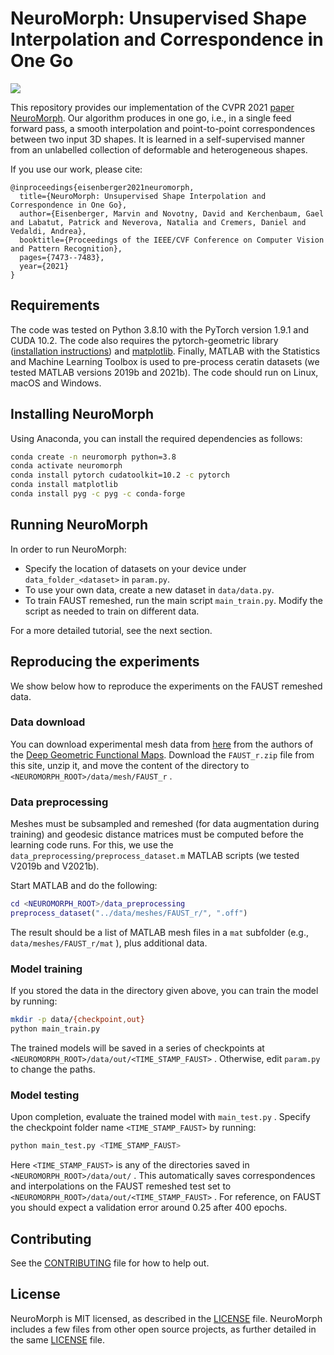 # NeuroMorph: Unsupervised Shape Interpolation and Correspondence in One Go

![](figures/splash.png)

This repository provides our implementation of the CVPR 2021 [paper NeuroMorph](https://openaccess.thecvf.com/content/CVPR2021/html/Eisenberger_NeuroMorph_Unsupervised_Shape_Interpolation_and_Correspondence_in_One_Go_CVPR_2021_paper.html). Our algorithm produces in one go, i.e., in a single feed forward pass, a smooth interpolation and point-to-point correspondences between two input 3D shapes. It is learned in a self-supervised manner from an unlabelled collection of deformable and heterogeneous shapes.

If you use our work, please cite:

```
@inproceedings{eisenberger2021neuromorph, 
  title={NeuroMorph: Unsupervised Shape Interpolation and Correspondence in One Go}, 
  author={Eisenberger, Marvin and Novotny, David and Kerchenbaum, Gael and Labatut, Patrick and Neverova, Natalia and Cremers, Daniel and Vedaldi, Andrea}, 
  booktitle={Proceedings of the IEEE/CVF Conference on Computer Vision and Pattern Recognition}, 
  pages={7473--7483}, 
  year={2021}
}
```

## Requirements

The code was tested on Python 3.8.10 with the PyTorch version 1.9.1 and CUDA 10.2.
The code also requires the pytorch-geometric library ([installation instructions](https://pytorch-geometric.readthedocs.io/en/latest/notes/installation.html)) and [matplotlib](https://matplotlib.org).
Finally, MATLAB with the Statistics and Machine Learning Toolbox is used to pre-process ceratin datasets (we tested MATLAB versions 2019b and 2021b).
The code should run on Linux, macOS and Windows.

## Installing NeuroMorph

Using Anaconda, you can install the required dependencies as follows:

```bash
conda create -n neuromorph python=3.8
conda activate neuromorph
conda install pytorch cudatoolkit=10.2 -c pytorch
conda install matplotlib
conda install pyg -c pyg -c conda-forge
```

## Running NeuroMorph

In order to run NeuroMorph:

* Specify the location of datasets on your device under `data_folder_<dataset>` in `param.py`. 
* To use your own data, create a new dataset in `data/data.py`.
* To train FAUST remeshed, run the main script `main_train.py`. Modify the script as needed to train on different data.

For a more detailed tutorial, see the next section.

## Reproducing the experiments

We show below how to reproduce the experiments on the FAUST remeshed data.

### Data download

You can download experimental mesh data from [here](https://nuage.lix.polytechnique.fr/index.php/s/LJFXrsTG22wYCXx) from the authors of the [Deep Geometric Functional Maps](https://github.com/LIX-shape-analysis/GeomFmaps).
Download the `FAUST_r.zip` file from this site, unzip it, and move the content of the directory to `<NEUROMORPH_ROOT>/data/mesh/FAUST_r` .

### Data preprocessing

Meshes must be subsampled and remeshed (for data augmentation during training) and geodesic distance matrices must be computed before the learning code runs.
For this, we use the `data_preprocessing/preprocess_dataset.m` MATLAB scripts (we tested V2019b and V2021b).

Start MATLAB and do the following:

```matlab
cd <NEUROMORPH_ROOT>/data_preprocessing
preprocess_dataset("../data/meshes/FAUST_r/", ".off")
```

The result should be a list of MATLAB mesh files in a `mat` subfolder (e.g., `data/meshes/FAUST_r/mat` ), 
plus additional data.

### Model training

If you stored the data in the directory given above, you can train the model by running:

```bash
mkdir -p data/{checkpoint,out}
python main_train.py
```

The trained models will be saved in a series of checkpoints at `<NEUROMORPH_ROOT>/data/out/<TIME_STAMP_FAUST>` .
Otherwise, edit `param.py` to change the paths.

### Model testing

Upon completion, evaluate the trained model with `main_test.py` . Specify the checkpoint folder name `<TIME_STAMP_FAUST>` by running:

```bash
python main_test.py <TIME_STAMP_FAUST>
```

Here `<TIME_STAMP_FAUST>` is any of the directories saved in `<NEUROMORPH_ROOT>/data/out/` .
This automatically saves correspondences and interpolations on the FAUST remeshed test set to `<NEUROMORPH_ROOT>/data/out/<TIME_STAMP_FAUST>` .
For reference, on FAUST you should expect a validation error around 0.25 after 400 epochs.

## Contributing

See the [CONTRIBUTING](CONTRIBUTING.md) file for how to help out.

## License

NeuroMorph is MIT licensed, as described in the [LICENSE](LICENSE) file.
NeuroMorph includes a few files from other open source projects, as further detailed in the same [LICENSE](LICENSE) file.
